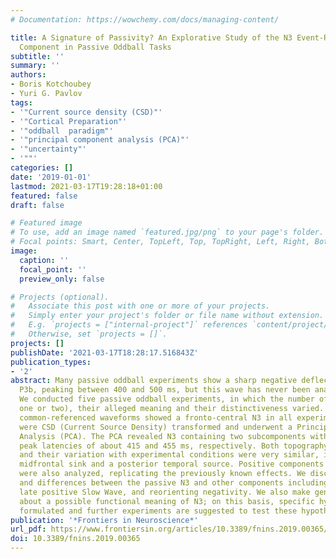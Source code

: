 ```yaml
---
# Documentation: https://wowchemy.com/docs/managing-content/

title: A Signature of Passivity? An Explorative Study of the N3 Event-Related Potential
  Component in Passive Oddball Tasks
subtitle: ''
summary: ''
authors:
- Boris Kotchoubey
- Yuri G. Pavlov
tags:
- '"Current source density (CSD)"'
- '"Cortical Preparation"'
- '"oddball  paradigm"'
- '"principal component analysis (PCA)"'
- '"uncertainty"'
- '""'
categories: []
date: '2019-01-01'
lastmod: 2021-03-17T19:28:18+01:00
featured: false
draft: false

# Featured image
# To use, add an image named `featured.jpg/png` to your page's folder.
# Focal points: Smart, Center, TopLeft, Top, TopRight, Left, Right, BottomLeft, Bottom, BottomRight.
image:
  caption: ''
  focal_point: ''
  preview_only: false

# Projects (optional).
#   Associate this post with one or more of your projects.
#   Simply enter your project's folder or file name without extension.
#   E.g. `projects = ["internal-project"]` references `content/project/deep-learning/index.md`.
#   Otherwise, set `projects = []`.
projects: []
publishDate: '2021-03-17T18:28:17.516843Z'
publication_types:
- '2'
abstract: Many passive oddball experiments show a sharp negative deflection N3 after
  P3b, peaking between 400 and 500 ms, but this wave has never been analyzed properly.
  We conducted five passive oddball experiments, in which the number of deviants (i.e.,
  one or two), their alleged meaning and their distinctiveness varied. Mastoid- or
  common-referenced waveforms showed a fronto-central N3 in all experiments. The data
  were CSD (Current Source Density) transformed and underwent a Principal Component
  Analysis (PCA). The PCA revealed N3 containing two subcomponents with very stable
  peak latencies of about 415 and 455 ms, respectively. Both topography of the subcomponents
  and their variation with experimental conditions were very similar, indicating a
  midfrontal sink and a posterior temporal source. Positive components P3a and P3b
  were also analyzed, replicating the previously known effects. We discuss the similarities
  and differences between the passive N3 and other components including the MMN, N1,
  late positive Slow Wave, and reorienting negativity. We also make general hypotheses
  about a possible functional meaning of N3; on this basis, specific hypotheses are
  formulated and further experiments are suggested to test these hypotheses.
publication: '*Frontiers in Neuroscience*'
url_pdf: https://www.frontiersin.org/articles/10.3389/fnins.2019.00365/abstract
doi: 10.3389/fnins.2019.00365
---
```

